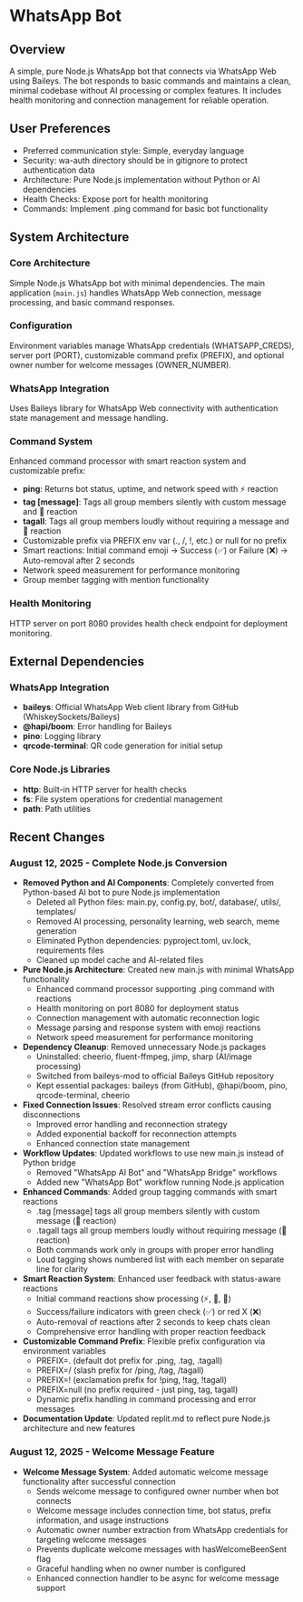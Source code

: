 # WhatsApp Bot

## Overview
A simple, pure Node.js WhatsApp bot that connects via WhatsApp Web using Baileys. The bot responds to basic commands and maintains a clean, minimal codebase without AI processing or complex features. It includes health monitoring and connection management for reliable operation.

## User Preferences
- Preferred communication style: Simple, everyday language
- Security: wa-auth directory should be in gitignore to protect authentication data
- Architecture: Pure Node.js implementation without Python or AI dependencies
- Health Checks: Expose port for health monitoring
- Commands: Implement .ping command for basic bot functionality

## System Architecture
### Core Architecture
Simple Node.js WhatsApp bot with minimal dependencies. The main application (`main.js`) handles WhatsApp Web connection, message processing, and basic command responses.

### Configuration
Environment variables manage WhatsApp credentials (WHATSAPP_CREDS), server port (PORT), customizable command prefix (PREFIX), and optional owner number for welcome messages (OWNER_NUMBER).

### WhatsApp Integration
Uses Baileys library for WhatsApp Web connectivity with authentication state management and message handling.

### Command System
Enhanced command processor with smart reaction system and customizable prefix:
- **ping**: Returns bot status, uptime, and network speed with ⚡ reaction
- **tag [message]**: Tags all group members silently with custom message and 👥 reaction
- **tagall**: Tags all group members loudly without requiring a message and 🔔 reaction
- Customizable prefix via PREFIX env var (., /, !, etc.) or null for no prefix
- Smart reactions: Initial command emoji → Success (✅) or Failure (❌) → Auto-removal after 2 seconds
- Network speed measurement for performance monitoring
- Group member tagging with mention functionality

### Health Monitoring
HTTP server on port 8080 provides health check endpoint for deployment monitoring.

## External Dependencies
### WhatsApp Integration
- **baileys**: Official WhatsApp Web client library from GitHub (WhiskeySockets/Baileys)
- **@hapi/boom**: Error handling for Baileys
- **pino**: Logging library
- **qrcode-terminal**: QR code generation for initial setup

### Core Node.js Libraries
- **http**: Built-in HTTP server for health checks
- **fs**: File system operations for credential management
- **path**: Path utilities

## Recent Changes

### August 12, 2025 - Complete Node.js Conversion
- **Removed Python and AI Components**: Completely converted from Python-based AI bot to pure Node.js implementation
  - Deleted all Python files: main.py, config.py, bot/, database/, utils/, templates/
  - Removed AI processing, personality learning, web search, meme generation
  - Eliminated Python dependencies: pyproject.toml, uv.lock, requirements files
  - Cleaned up model cache and AI-related files
- **Pure Node.js Architecture**: Created new main.js with minimal WhatsApp functionality
  - Enhanced command processor supporting .ping command with reactions
  - Health monitoring on port 8080 for deployment status
  - Connection management with automatic reconnection logic
  - Message parsing and response system with emoji reactions
  - Network speed measurement for performance monitoring
- **Dependency Cleanup**: Removed unnecessary Node.js packages
  - Uninstalled: cheerio, fluent-ffmpeg, jimp, sharp (AI/image processing)
  - Switched from baileys-mod to official Baileys GitHub repository
  - Kept essential packages: baileys (from GitHub), @hapi/boom, pino, qrcode-terminal, cheerio
- **Fixed Connection Issues**: Resolved stream error conflicts causing disconnections
  - Improved error handling and reconnection strategy
  - Added exponential backoff for reconnection attempts
  - Enhanced connection state management
- **Workflow Updates**: Updated workflows to use new main.js instead of Python bridge
  - Removed "WhatsApp AI Bot" and "WhatsApp Bridge" workflows
  - Added new "WhatsApp Bot" workflow running Node.js application
- **Enhanced Commands**: Added group tagging commands with smart reactions
  - .tag [message] tags all group members silently with custom message (👥 reaction)
  - .tagall tags all group members loudly without requiring message (🔔 reaction)
  - Both commands work only in groups with proper error handling
  - Loud tagging shows numbered list with each member on separate line for clarity
- **Smart Reaction System**: Enhanced user feedback with status-aware reactions
  - Initial command reactions show processing (⚡, 👥, 🔔)
  - Success/failure indicators with green check (✅) or red X (❌)
  - Auto-removal of reactions after 2 seconds to keep chats clean
  - Comprehensive error handling with proper reaction feedback
- **Customizable Command Prefix**: Flexible prefix configuration via environment variables
  - PREFIX=. (default dot prefix for .ping, .tag, .tagall)
  - PREFIX=/ (slash prefix for /ping, /tag, /tagall)
  - PREFIX=! (exclamation prefix for !ping, !tag, !tagall)
  - PREFIX=null (no prefix required - just ping, tag, tagall)
  - Dynamic prefix handling in command processing and error messages
- **Documentation Update**: Updated replit.md to reflect pure Node.js architecture and new features

### August 12, 2025 - Welcome Message Feature
- **Welcome Message System**: Added automatic welcome message functionality after successful connection
  - Sends welcome message to configured owner number when bot connects
  - Welcome message includes connection time, bot status, prefix information, and usage instructions
  - Automatic owner number extraction from WhatsApp credentials for targeting welcome messages
  - Prevents duplicate welcome messages with hasWelcomeBeenSent flag
  - Graceful handling when no owner number is configured
  - Enhanced connection handler to be async for welcome message support